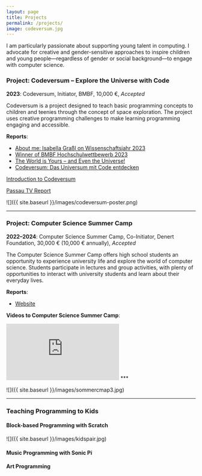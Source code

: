 ```yaml
---
layout: page
title: Projects
permalink: /projects/
image: codeversum.jpg
---
```


I am particularly passionate about supporting young talent in computing. I advocate for creative and gender-sensitive approaches to inspire children and young people—regardless of gender or social background—to engage with computer science.


### Project: Codeversum – Explore the Universe with Code
**2023**: Codeversum, Initiator, BMBF, 10,000 €, *Accepted*

Codeversum is a project designed to teach basic programming concepts to children and teenies through the concept of space exploration. The project uses creative programming challenges to make learning programming engaging and accessible.

**Reports**:  
- [About me: Isabella Graßl on Wissenschaftsjahr 2023](https://www.wissenschaftsjahr.de/2023/mitmachen/frauen-kosmos-inspiration/isabella-grassl)  
- [Winner of BMBF Hochschulwettbewerb 2023](https://www.digital.uni-passau.de/beitraege/2023/bmbf-hochschulwettbewerb)  
- [The World is Yours – and Even the Universe!](https://www.hochschulwettbewerb.net/2023/passau/)  
- [Codeversum: Das Universum mit Code entdecken](https://innside-passau.de/codeversum-das-universum-mit-code-entdecken/)

[Introduction to Codeversum](https://www.youtube.com/watch?v=jpF0OPF_53g)
  
[Passau TV Report](https://passau.niederbayerntv.de/mediathek/video/programmierkurs-des-projekts-codeversum-universitaet-passau/)

![]({{ site.baseurl }}/images/codeversum-poster.png) 

---

### Project: Computer Science Summer Camp
 **2022–2024**: Computer Science Summer Camp, Co-Initiator, Denert Foundation, 30,000 € (10,000 € annually), *Accepted*

The Computer Science Summer Camp offers high school students an opportunity to experience university life and explore the world of computer science. Students participate in lectures and group activities, with plenty of opportunities to interact with university students and learn about their everyday lives.

**Reports**:  
- [Website](https://www.fim.uni-passau.de/lehrstuhl-fuer-software-engineering-ii/sommercamp)

**Videos to Computer Science Summer Camp**:  
<iframe src="https://passau.niederbayerntv.de/mediathek/video/informatik-sommercamp-universitaet-passau/" frameborder="0" allowfullscreen></iframe>
***

![]({{ site.baseurl }}/images/sommercmap3.jpg)

---


### Teaching Programming to Kids

#### Block-based Programming with Scratch

![]({{ site.baseurl }}/images/kidspair.jpg)

#### Music Programming with Sonic Pi

#### Art Programming

